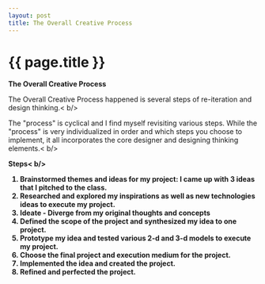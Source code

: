 ```yaml
---
layout: post
title: The Overall Creative Process
---
```


{{ page.title }}
================

<p class="meta">

<b>The Overall Creative Process</b><br />

The Overall Creative Process happened is several steps of re-iteration and design thinking.< b/>

The "process" is cyclical and I find myself revisiting various steps. While the "process" is very individualized in order and which steps you choose to implement, it all incorporates the core designer and designing thinking elements.< b/>

<b>Steps<b>< b/>
1. Brainstormed themes and ideas for my project: I came up with 3 ideas that I pitched to the class.
2. Researched and explored my inspirations as well as new technologies ideas to execute my project.
3. Ideate - Diverge from my original thoughts and concepts
4. Defined the scope of the project and synthesized my idea to one project.
5. Prototype my idea and tested various 2-d and 3-d models to execute my project.
6. Choose the final project and execution medium for the project.
7. Implemented the idea and created the project.
8. Refined and perfected the project.


